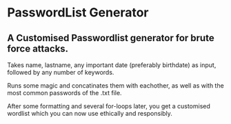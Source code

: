 # PasswordList Generator
## A Customised Passwordlist generator for brute force attacks. 

Takes name, lastname, any important date (preferably birthdate) as input, followed by any number of keywords.

Runs some magic and concatinates them with eachother, as well as with the most common passwords of the .txt file. 

After some formatting and several for-loops later, you get a customised wordlist which you can now use ethically and responsibly.

